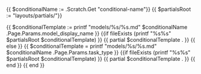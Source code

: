 {{ $conditionalName := .Scratch.Get "conditional-name"}}
{{ $partialsRoot := "layouts/partials/"}}

{{ $conditionalTemplate := printf "models/%s/%s.md" $conditionalName .Page.Params.model_display_name }}
{{if fileExists (printf "%s%s" $partialsRoot $conditionalTemplate) }}
  {{ partial $conditionalTemplate . }}
{{ else }}
  {{ $conditionalTemplate = printf "models/%s/%s.md" $conditionalName .Page.Params.task_type }}
  {{if fileExists (printf "%s%s" $partialsRoot $conditionalTemplate) }}
    {{ partial $conditionalTemplate . }}
  {{ end }}
{{ end }}